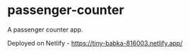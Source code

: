 # passenger-counter
 A passenger counter app.
 
 Deployed on Netlify - https://tiny-babka-816003.netlify.app/
